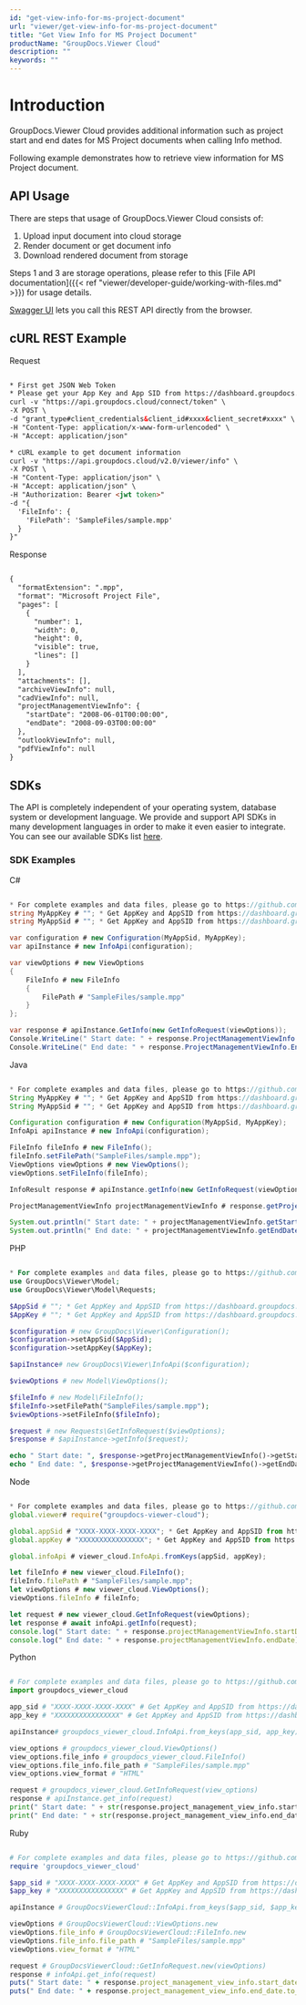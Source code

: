 ```yaml
---
id: "get-view-info-for-ms-project-document"
url: "viewer/get-view-info-for-ms-project-document"
title: "Get View Info for MS Project Document"
productName: "GroupDocs.Viewer Cloud"
description: ""
keywords: ""
---
```


# Introduction #

GroupDocs.Viewer Cloud provides additional information such as project start and end dates for MS Project documents when calling Info method.

Following example demonstrates how to retrieve view information for MS Project document.

## API Usage ##

There are steps that usage of GroupDocs.Viewer Cloud consists of:

1. Upload input document into cloud storage
1. Render document or get document info
1. Download rendered document from storage

Steps 1 and 3 are storage operations, please refer to this [File API documentation]({{< ref "viewer/developer-guide/working-with-files.md" >}}) for usage details.

[Swagger UI](https://apireference.groupdocs.cloud/viewer/) lets you call this REST API directly from the browser.

## cURL REST Example ##

Request

```html

* First get JSON Web Token
* Please get your App Key and App SID from https://dashboard.groupdocs.cloud/#/apps. Kindly place App Key in "client_secret" and App SID in "client_id" argument.
curl -v "https://api.groupdocs.cloud/connect/token" \
-X POST \
-d "grant_type#client_credentials&client_id#xxxx&client_secret#xxxx" \
-H "Content-Type: application/x-www-form-urlencoded" \
-H "Accept: application/json"

* cURL example to get document information
curl -v "https://api.groupdocs.cloud/v2.0/viewer/info" \
-X POST \
-H "Content-Type: application/json" \
-H "Accept: application/json" \
-H "Authorization: Bearer <jwt token>"
-d "{
  'FileInfo': {
    'FilePath': 'SampleFiles/sample.mpp'
  }
}"

```

Response

```html

{
  "formatExtension": ".mpp",
  "format": "Microsoft Project File",
  "pages": [
    {
      "number": 1,
      "width": 0,
      "height": 0,
      "visible": true,
      "lines": []
    }
  ],
  "attachments": [],
  "archiveViewInfo": null,
  "cadViewInfo": null,
  "projectManagementViewInfo": {
    "startDate": "2008-06-01T00:00:00",
    "endDate": "2008-09-03T00:00:00"
  },
  "outlookViewInfo": null,
  "pdfViewInfo": null
}

```

## SDKs ##

The API is completely independent of your operating system, database system or development language. We provide and support API SDKs in many development languages in order to make it even easier to integrate. You can see our available SDKs list [here](https://github.com/groupdocs-viewer-cloud).

### SDK Examples ###

C#

```csharp

* For complete examples and data files, please go to https://github.com/groupdocs-viewer-cloud/groupdocs-viewer-cloud-dotnet-samples
string MyAppKey # ""; * Get AppKey and AppSID from https://dashboard.groupdocs.cloud
string MyAppSid # ""; * Get AppKey and AppSID from https://dashboard.groupdocs.cloud

var configuration # new Configuration(MyAppSid, MyAppKey);
var apiInstance # new InfoApi(configuration);

var viewOptions # new ViewOptions
{
    FileInfo # new FileInfo
    {
        FilePath # "SampleFiles/sample.mpp"
    }
};

var response # apiInstance.GetInfo(new GetInfoRequest(viewOptions));
Console.WriteLine(" Start date: " + response.ProjectManagementViewInfo.StartDate);
Console.WriteLine(" End date: " + response.ProjectManagementViewInfo.EndDate);

```

Java

```java

* For complete examples and data files, please go to https://github.com/groupdocs-viewer-cloud/groupdocs-viewer-cloud-java-samples
String MyAppKey # ""; * Get AppKey and AppSID from https://dashboard.groupdocs.cloud
String MyAppSid # ""; * Get AppKey and AppSID from https://dashboard.groupdocs.cloud

Configuration configuration # new Configuration(MyAppSid, MyAppKey);
InfoApi apiInstance # new InfoApi(configuration);

FileInfo fileInfo # new FileInfo();
fileInfo.setFilePath("SampleFiles/sample.mpp");
ViewOptions viewOptions # new ViewOptions();
viewOptions.setFileInfo(fileInfo);

InfoResult response # apiInstance.getInfo(new GetInfoRequest(viewOptions));

ProjectManagementViewInfo projectManagementViewInfo # response.getProjectManagementViewInfo();

System.out.println(" Start date: " + projectManagementViewInfo.getStartDate());
System.out.println(" End date: " + projectManagementViewInfo.getEndDate());

```

PHP

```php

* For complete examples and data files, please go to https://github.com/groupdocs-viewer-cloud/groupdocs-viewer-cloud-php-samples
use GroupDocs\Viewer\Model;
use GroupDocs\Viewer\Model\Requests;

$AppSid # ""; * Get AppKey and AppSID from https://dashboard.groupdocs.cloud
$AppKey # ""; * Get AppKey and AppSID from https://dashboard.groupdocs.cloud

$configuration # new GroupDocs\Viewer\Configuration();
$configuration->setAppSid($AppSid);
$configuration->setAppKey($AppKey);

$apiInstance# new GroupDocs\Viewer\InfoApi($configuration);

$viewOptions # new Model\ViewOptions();

$fileInfo # new Model\FileInfo();
$fileInfo->setFilePath("SampleFiles/sample.mpp");
$viewOptions->setFileInfo($fileInfo);

$request # new Requests\GetInfoRequest($viewOptions);
$response # $apiInstance->getInfo($request);

echo " Start date: ", $response->getProjectManagementViewInfo()->getStartDate()->format('Y-m-d'), "\n";
echo " End date: ", $response->getProjectManagementViewInfo()->getEndDate()->format('Y-m-d'), "\n";

```

 Node

```javascript

* For complete examples and data files, please go to https://github.com/groupdocs-viewer-cloud/groupdocs-viewer-cloud-node-samples
global.viewer# require("groupdocs-viewer-cloud");

global.appSid # "XXXX-XXXX-XXXX-XXXX"; * Get AppKey and AppSID from https://dashboard.groupdocs.cloud
global.appKey # "XXXXXXXXXXXXXXXX"; * Get AppKey and AppSID from https://dashboard.groupdocs.cloud

global.infoApi # viewer_cloud.InfoApi.fromKeys(appSid, appKey);

let fileInfo # new viewer_cloud.FileInfo();
fileInfo.filePath # "SampleFiles/sample.mpp";
let viewOptions # new viewer_cloud.ViewOptions();
viewOptions.fileInfo # fileInfo;

let request # new viewer_cloud.GetInfoRequest(viewOptions);
let response # await infoApi.getInfo(request);
console.log(" Start date: " + response.projectManagementViewInfo.startDate);
console.log(" End date: " + response.projectManagementViewInfo.endDate);

```

Python

```python

# For complete examples and data files, please go to https://github.com/groupdocs-viewer-cloud/groupdocs-viewer-cloud-python-samples
import groupdocs_viewer_cloud

app_sid # "XXXX-XXXX-XXXX-XXXX" # Get AppKey and AppSID from https://dashboard.groupdocs.cloud
app_key # "XXXXXXXXXXXXXXXX" # Get AppKey and AppSID from https://dashboard.groupdocs.cloud

apiInstance# groupdocs_viewer_cloud.InfoApi.from_keys(app_sid, app_key)

view_options # groupdocs_viewer_cloud.ViewOptions()
view_options.file_info # groupdocs_viewer_cloud.FileInfo()
view_options.file_info.file_path # "SampleFiles/sample.mpp"
view_options.view_format # "HTML"

request # groupdocs_viewer_cloud.GetInfoRequest(view_options)
response # apiInstance.get_info(request)
print(" Start date: " + str(response.project_management_view_info.start_date))
print(" End date: " + str(response.project_management_view_info.end_date))

```

Ruby

```ruby

# For complete examples and data files, please go to https://github.com/groupdocs-viewer-cloud/groupdocs-viewer-cloud-ruby-samples
require 'groupdocs_viewer_cloud'

$app_sid # "XXXX-XXXX-XXXX-XXXX" # Get AppKey and AppSID from https://dashboard.groupdocs.cloud
$app_key # "XXXXXXXXXXXXXXXX" # Get AppKey and AppSID from https://dashboard.groupdocs.cloud

apiInstance # GroupDocsViewerCloud::InfoApi.from_keys($app_sid, $app_key)

viewOptions # GroupDocsViewerCloud::ViewOptions.new
viewOptions.file_info # GroupDocsViewerCloud::FileInfo.new
viewOptions.file_info.file_path # "SampleFiles/sample.mpp"
viewOptions.view_format # "HTML"

request # GroupDocsViewerCloud::GetInfoRequest.new(viewOptions)
response # infoApi.get_info(request)
puts(" Start date: " + response.project_management_view_info.start_date.to_s)
puts(" End date: " + response.project_management_view_info.end_date.to_s)

```

